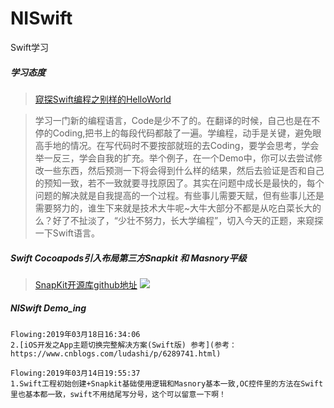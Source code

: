 # NISwift
Swift学习
##### 学习态度
>[窥探Swift编程之别样的HelloWorld](http://www.cnblogs.com/ludashi/p/4451207.html)

>学习一门新的编程语言，Code是少不了的。在翻译的时候，自己也是在不停的Coding,把书上的每段代码都敲了一遍。学编程，动手是关键，避免眼高手地的情况。在写代码时不要按部就班的去Coding，要学会思考，学会举一反三，学会自我的扩充。举个例子，在一个Demo中，你可以去尝试修改一些东西，然后预测一下将会得到什么样的结果，然后去验证是否和自己的预知一致，若不一致就要寻找原因了。其实在问题中成长是最快的，每个问题的解决就是自我提高的一个过程。有些事儿需要天赋，但有些事儿还是需要努力的，谁生下来就是技术大牛呢~大牛大部分不都是从吃白菜长大的么？好了不扯淡了，“少壮不努力，长大学编程”，切入今天的正题，来窥探一下Swift语言。


##### Swift Cocoapods引入布局第三方Snapkit 和 Masnory平级
>[SnapKit开源库github地址](https://github.com/SnapKit/SnapKit)
![](https://camo.githubusercontent.com/31e716ea5f9dcf84442b4a908c4751e39f45aa47/687474703a2f2f736e61706b69742e696f2f696d616765732f62616e6e65722e6a7067)

##### NISwift Demo_ing

```
Flowing:2019年03月18日16:34:06
2.[iOS开发之App主题切换完整解决方案(Swift版) 参考](参考：https://www.cnblogs.com/ludashi/p/6289741.html)

Flowing:2019年03月14日19:55:37
1.Swift工程初始创建+Snapkit基础使用逻辑和Masnory基本一致,OC控件里的方法在Swift里也基本都一致，swift不用结尾写分号，这个可以留意一下啊！
```